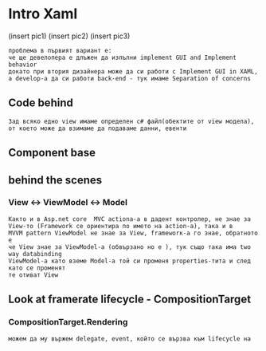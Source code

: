 # Intro  Xaml
(insert pic1)
(insert pic2)
(insert pic3)
```
проблема в първият вариант е:
че ще девелопера е длъжен да изпълни implement GUI and Implement behavior
докато при втория дизайнера може да си работи с Implement GUI in XAML, 
a develop-а да си работи back-end - тук имаме Separation of concerns
```


## Code behind
```
Зад всяко едно view имаме определен c# файл(обектите от view модела), 
от което може да взимаме да подаваме данни, евенти
```

## Component base

## behind the scenes
### View <-> ViewModel <-> Model
```
Както и в Asp.net core  MVC actiona-а в дадент контролер, не знае за 
View-то (Framework се ориентира по името на action-a), така и в 
MVVM pattern ViewModel не знае за View, frameworк-а го знаe, обратното е 
че View знае за ViewModel-a (обвързано но е ), тук също така има two way databinding
ViewModel-a като вземе Model-а той си променя properties-тита и след като се променят
те отиват View
```

## Look at framerate lifecycle - CompositionTarget

### CompositionTarget.Rendering
```
можем да му вържем delegate, event, който се вързва към lifecycle на 
```